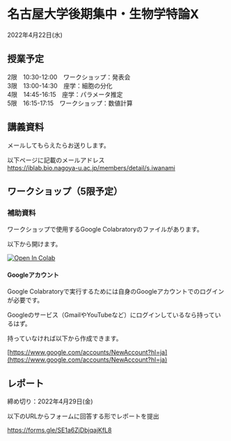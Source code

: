 # 名古屋大学後期集中・生物学特論X

2022年4月22日(水)

## 授業予定

2限　10:30-12:00　ワークショップ：発表会  
3限　13:00-14:30　座学：細胞の分化  
4限　14:45-16:15　座学：パラメータ推定  
5限　16:15-17:15　ワークショップ：数値計算  


## 講義資料

メールしてもらえたらお送りします。

以下ページに記載のメールアドレス  
https://iblab.bio.nagoya-u.ac.jp/members/detail/s.iwanami


## ワークショップ（5限予定）

### 補助資料

ワークショップで使用するGoogle Colabratoryのファイルがあります。

以下から開けます。  

[![Open In Colab](https://colab.research.google.com/assets/colab-badge.svg)](https://colab.research.google.com/github/iwanaminami/tokuronX2021/blob/main/SIR_update.ipynb)


#### Googleアカウント

Google Colabratoryで実行するためには自身のGoogleアカウントでのログインが必要です。

Googleのサービス（GmailやYouTubeなど）にログインしているなら持っているはず。

持っていなければ以下から作成できます。

[https://www.google.com/accounts/NewAccount?hl=ja](https://www.google.com/accounts/NewAccount?hl=ja)

## レポート

締め切り：2022年4月29日(金)

以下のURLからフォームに回答する形でレポートを提出

https://forms.gle/SE1a6ZjDbjqajKfL8
